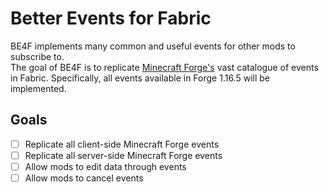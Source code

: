 # Better Events for Fabric

BE4F implements many common and useful events for other mods to
subscribe to. \
The goal of BE4F is to replicate [Minecraft Forge's](https://github.com/MinecraftForge/MinecraftForge)
vast catalogue of events in Fabric. Specifically, all events available in Forge 1.16.5 will be implemented.

## Goals

- [ ] Replicate all client-side Minecraft Forge events
- [ ] Replicate all server-side Minecraft Forge events
- [ ] Allow mods to edit data through events
- [ ] Allow mods to cancel events